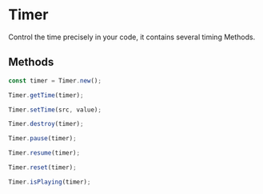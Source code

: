 # Timer

Control the time precisely in your code, it contains several timing Methods.

## Methods

```js
const timer = Timer.new();
```


```js
Timer.getTime(timer);
```



```js
Timer.setTime(src, value);
```



```js
Timer.destroy(timer);
```



```js
Timer.pause(timer);
```



```js
Timer.resume(timer);
```



```js
Timer.reset(timer);
```



```js
Timer.isPlaying(timer);
```


